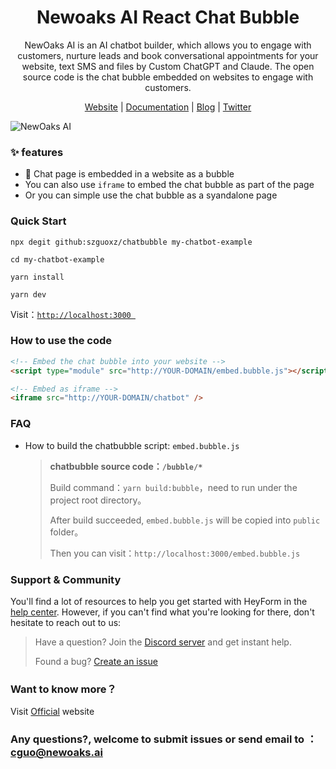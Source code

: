 <h1 align="center">Newoaks AI React Chat Bubble</h1>
<div align="center">NewOaks AI is an AI chatbot builder, which allows you to engage with customers, nurture leads and book conversational appointments for your website, text SMS and files by Custom ChatGPT and Claude. The open source code is the chat bubble embedded on websites to engage with customers.

[Website](https://www.newoaks.ai) | [Documentation](https://www.newoaks.ai/guide/main) | [Blog](https://www.newoaks.ai/blog/) | [Twitter](https://twitter.com/Rockwood_XRay)</div>

![NewOaks AI](https://cdn.newoaks.ai/open/newoaksai-chatbubble/chatbot.png)

### ✨ features

* 🎈 Chat page is embedded in a website as a bubble
* You can also use `iframe` to embed the chat bubble as part of the page
* Or you can simple use the chat bubble as a syandalone page

### Quick Start

```shell
npx degit github:szguoxz/chatbubble my-chatbot-example

cd my-chatbot-example

yarn install

yarn dev
```

Visit：[`http://localhost:3000 ` ](http://localhost:3000)

### How to use the code

```html
<!-- Embed the chat bubble into your website -->
<script type="module" src="http://YOUR-DOMAIN/embed.bubble.js"></script>

<!-- Embed as iframe -->
<iframe src="http://YOUR-DOMAIN/chatbot" />
```

### FAQ

* How to build the chatbubble script: `embed.bubble.js`

  > **chatbubble source code：`/bubble/*`**
  >
  > Build command：`yarn build:bubble`，need to run under the project root directory。
  >
  > After build succeeded, `embed.bubble.js` will be copied into `public` folder。
  >
  > Then you can visit：`http://localhost:3000/embed.bubble.js`

### Support & Community
You'll find a lot of resources to help you get started with HeyForm in the [help center](https://www.newoaks.ai/guide/main). However, if you can't find what you're looking for there, don't hesitate to reach out to us:

  > Have a question? Join the [Discord server](https://discord.com/invite/fuBt2K6k3p) and get instant help.
  > 
  > Found a bug? [Create an issue](https://github.com/szguoxz/chatbubble/issues)

### Want to know more？

Visit [Official](https://www.newoaks.ai) website

### Any questions?, welcome to submit issues or send email to ：cguo@newoaks.ai
